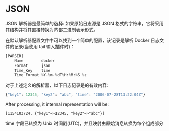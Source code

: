 # JSON

JSON 解析器是最简单的选择: 如果原始日志源是 JSON 格式的字符串，它将采用其结构并将其直接转换为内部二进制表示形式。

在默认解析器配置文件中可以找到一个简单的配置，该记录是解析 Docker 日志文件的记录\(当使用 tail 输入插件时\)：

```python
[PARSER]
    Name        docker
    Format      json
    Time_Key    time
    Time_Format %Y-%m-%dT%H:%M:%S %z
```

对于上述定义的解析器，以下日志记录是的有效内容:

```javascript
{"key1": 12345, "key2": "abc", "time": "2006-07-28T13:22:04Z"}
```

After processing, it internal representation will be:

```text
[1154103724, {"key1"=>12345, "key2"=>"abc"}]
```

time 字段已转换为 Unix 时间戳\(UTC\)，并且映射由原始消息转换为每个组成部分

